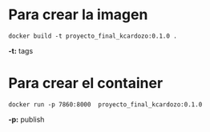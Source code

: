 # Para crear la imagen
```
docker build -t proyecto_final_kcardozo:0.1.0 .
```

**-t:** tags

# Para crear el container
```
docker run -p 7860:8000  proyecto_final_kcardozo:0.1.0

```

**-p:** publish

